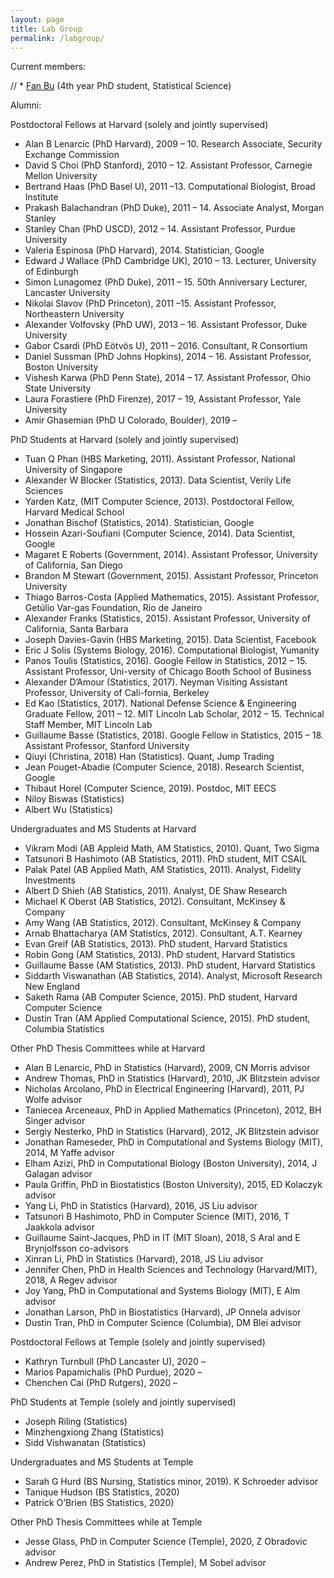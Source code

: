 ```yaml
---
layout: page
title: Lab Group
permalink: /labgroup/
---
```


Current members:

// * [Fan Bu](http://fanbuduke17.github.io/) (4th year PhD student, Statistical Science)

Alumni:

Postdoctoral Fellows at Harvard (solely and jointly supervised)

* Alan B Lenarcic (PhD Harvard), 2009 – 10. Research Associate, Security Exchange Commission
* David S Choi (PhD Stanford), 2010 – 12. Assistant Professor, Carnegie Mellon University
* Bertrand Haas (PhD Basel U), 2011 –13. Computational Biologist, Broad Institute
* Prakash Balachandran (PhD Duke), 2011 – 14. Associate Analyst, Morgan Stanley
* Stanley Chan (PhD USCD), 2012 – 14. Assistant Professor, Purdue University
* Valeria Espinosa (PhD Harvard), 2014. Statistician, Google 
* Edward J Wallace (PhD Cambridge UK), 2010 – 13. Lecturer, University of Edinburgh
* Simon Lunagomez (PhD Duke), 2011 – 15. 50th Anniversary Lecturer, Lancaster University
* Nikolai Slavov (PhD Princeton), 2011 –15. Assistant Professor, Northeastern University
* Alexander Volfovsky (PhD UW), 2013 – 16. Assistant Professor, Duke University
* Gabor Csardi (PhD Eötvös U), 2011 – 2016. Consultant, R Consortium
* Daniel Sussman (PhD Johns Hopkins), 2014 – 16. Assistant Professor, Boston University
* Vishesh Karwa (PhD Penn State), 2014 – 17. Assistant Professor, Ohio State University
* Laura Forastiere (PhD Firenze), 2017 – 19, Assistant Professor, Yale University
* Amir Ghasemian (PhD U Colorado, Boulder), 2019 –
    
PhD Students at Harvard (solely and jointly supervised)

* Tuan Q Phan (HBS Marketing, 2011). Assistant Professor, National University of Singapore
* Alexander W Blocker (Statistics, 2013). Data Scientist, Verily Life Sciences
* Yarden Katz, (MIT Computer Science, 2013). Postdoctoral Fellow, Harvard Medical School
* Jonathan Bischof (Statistics, 2014). Statistician, Google 
* Hossein Azari-Soufiani (Computer Science, 2014). Data Scientist, Google 
* Magaret E Roberts (Government, 2014). Assistant Professor, University of California, San Diego
* Brandon M Stewart (Government, 2015). Assistant Professor, Princeton University
* Thiago Barros-Costa (Applied Mathematics, 2015). Assistant Professor, Getúlio Var-gas Foundation, Rio de Janeiro
* Alexander Franks (Statistics, 2015). Assistant Professor, University of California, Santa Barbara
* Joseph Davies-Gavin (HBS Marketing, 2015). Data Scientist, Facebook
* Eric J Solis (Systems Biology, 2016). Computational Biologist, Yumanity
* Panos Toulis (Statistics, 2016). Google Fellow in Statistics, 2012 – 15. Assistant Professor, Uni-versity of Chicago Booth School of Business
* Alexander D’Amour (Statistics, 2017). Neyman Visiting Assistant Professor, University of Cali-fornia, Berkeley
* Ed Kao (Statistics, 2017). National Defense Science & Engineering Graduate Fellow, 2011 – 12. MIT Lincoln Lab Scholar, 2012 – 15. Technical Staff Member, MIT Lincoln Lab
* Guillaume Basse (Statistics, 2018). Google Fellow in Statistics, 2015 – 18. Assistant Professor, Stanford University
* Qiuyi (Christina, 2018) Han (Statistics). Quant, Jump Trading
* Jean Pouget-Abadie (Computer Science, 2018). Research Scientist, Google
* Thibaut Horel (Computer Science, 2019). Postdoc, MIT EECS
* Niloy Biswas (Statistics)
* Albert Wu (Statistics)
    
Undergraduates and MS Students at Harvard

* Vikram Modi (AB Appleid Math, AM Statistics, 2010). Quant, Two Sigma
* Tatsunori B Hashimoto (AB Statistics, 2011). PhD student, MIT CSAIL
* Palak Patel (AB Applied Math, AM Statistics, 2011). Analyst, Fidelity Investments
* Albert D Shieh (AB Statistics, 2011). Analyst, DE Shaw Research
* Michael K Oberst (AB Statistics, 2012). Consultant, McKinsey & Company
* Amy Wang (AB Statistics, 2012). Consultant, McKinsey & Company
* Arnab Bhattacharya (AM Statistics, 2012). Consultant, A.T. Kearney
* Evan Greif (AB Statistics, 2013). PhD student, Harvard Statistics
* Robin Gong (AM Statistics, 2013). PhD student, Harvard Statistics
* Guillaume Basse (AM Statistics, 2013). PhD student, Harvard Statistics
* Siddarth Viswanathan (AB Statistics, 2014). Analyst, Microsoft Research New England
* Saketh Rama (AB Computer Science, 2015). PhD student, Harvard Computer Science
* Dustin Tran (AM Applied Computational Science, 2015). PhD student, Columbia Statistics 
    
Other PhD Thesis Committees while at Harvard 

* Alan B Lenarcic, PhD in Statistics (Harvard), 2009, CN Morris advisor
* Andrew Thomas, PhD in Statistics (Harvard), 2010, JK Blitzstein advisor
* Nicholas Arcolano, PhD in Electrical Engineering (Harvard), 2011, PJ Wolfe advisor
* Taniecea Arceneaux, PhD in Applied Mathematics (Princeton), 2012, BH Singer advisor
* Sergiy Nesterko, PhD in Statistics (Harvard), 2012, JK Blitzstein advisor 
* Jonathan Rameseder, PhD in Computational and Systems Biology (MIT), 2014, M Yaffe advisor
* Elham Azizi, PhD in Computational Biology (Boston University), 2014, J Galagan advisor
* Paula Griffin, PhD in Biostatistics (Boston University), 2015, ED Kolaczyk advisor
* Yang Li, PhD in Statistics (Harvard), 2016, JS Liu advisor
* Tatsunori B Hashimoto, PhD in Computer Science (MIT), 2016, T Jaakkola advisor
* Guillaume Saint-Jacques, PhD in IT (MIT Sloan), 2018, S Aral and E Brynjolfsson co-advisors
* Xinran Li, PhD in Statistics (Harvard), 2018, JS Liu advisor
* Jennifer Chen, PhD in Health Sciences and Technology (Harvard/MIT), 2018, A Regev advisor
* Joy Yang, PhD in Computational and Systems Biology (MIT), E Alm advisor
* Jonathan Larson, PhD in Biostatistics (Harvard), JP Onnela advisor
* Dustin Tran, PhD in Computer Science (Columbia), DM Blei advisor
    
Postdoctoral Fellows at Temple (solely and jointly supervised)

* Kathryn Turnbull (PhD Lancaster U), 2020 –
* Marios Papamichalis (PhD Purdue), 2020 –
* Chenchen Cai (PhD Rutgers), 2020 –
    
PhD Students at Temple (solely and jointly supervised)

* Joseph Riling (Statistics)
* Minzhengxiong Zhang (Statistics)
* Sidd Vishwanatan (Statistics)
    
Undergraduates and MS Students at Temple

* Sarah G Hurd (BS Nursing, Statistics minor, 2019). K Schroeder advisor
* Tanique Hudson (BS Statistics, 2020)
* Patrick O’Brien (BS Statistics, 2020)
    
Other PhD Thesis Committees while at Temple

* Jesse Glass, PhD in Computer Science (Temple), 2020, Z Obradovic advisor
* Andrew Perez, PhD in Statistics (Temple), M Sobel advisor
